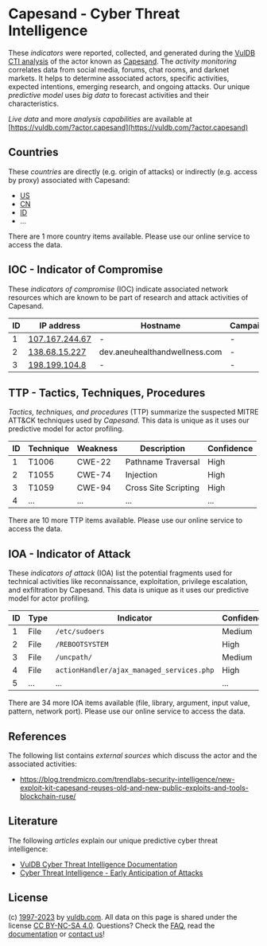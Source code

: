 # Capesand - Cyber Threat Intelligence

These _indicators_ were reported, collected, and generated during the [VulDB CTI analysis](https://vuldb.com/?kb.cti) of the actor known as [Capesand](https://vuldb.com/?actor.capesand). The _activity monitoring_ correlates data from social media, forums, chat rooms, and darknet markets. It helps to determine associated actors, specific activities, expected intentions, emerging research, and ongoing attacks. Our unique _predictive model_ uses _big data_ to forecast activities and their characteristics.

_Live data_ and more _analysis capabilities_ are available at [https://vuldb.com/?actor.capesand](https://vuldb.com/?actor.capesand)

## Countries

These _countries_ are directly (e.g. origin of attacks) or indirectly (e.g. access by proxy) associated with Capesand:

* [US](https://vuldb.com/?country.us)
* [CN](https://vuldb.com/?country.cn)
* [ID](https://vuldb.com/?country.id)
* ...

There are 1 more country items available. Please use our online service to access the data.

## IOC - Indicator of Compromise

These _indicators of compromise_ (IOC) indicate associated network resources which are known to be part of research and attack activities of Capesand.

ID | IP address | Hostname | Campaign | Confidence
-- | ---------- | -------- | -------- | ----------
1 | [107.167.244.67](https://vuldb.com/?ip.107.167.244.67) | - | - | High
2 | [138.68.15.227](https://vuldb.com/?ip.138.68.15.227) | dev.aneuhealthandwellness.com | - | High
3 | [198.199.104.8](https://vuldb.com/?ip.198.199.104.8) | - | - | High

## TTP - Tactics, Techniques, Procedures

_Tactics, techniques, and procedures_ (TTP) summarize the suspected MITRE ATT&CK techniques used by _Capesand_. This data is unique as it uses our predictive model for actor profiling.

ID | Technique | Weakness | Description | Confidence
-- | --------- | -------- | ----------- | ----------
1 | T1006 | CWE-22 | Pathname Traversal | High
2 | T1055 | CWE-74 | Injection | High
3 | T1059 | CWE-94 | Cross Site Scripting | High
4 | ... | ... | ... | ...

There are 10 more TTP items available. Please use our online service to access the data.

## IOA - Indicator of Attack

These _indicators of attack_ (IOA) list the potential fragments used for technical activities like reconnaissance, exploitation, privilege escalation, and exfiltration by Capesand. This data is unique as it uses our predictive model for actor profiling.

ID | Type | Indicator | Confidence
-- | ---- | --------- | ----------
1 | File | `/etc/sudoers` | Medium
2 | File | `/REBOOTSYSTEM` | High
3 | File | `/uncpath/` | Medium
4 | File | `actionHandler/ajax_managed_services.php` | High
5 | ... | ... | ...

There are 34 more IOA items available (file, library, argument, input value, pattern, network port). Please use our online service to access the data.

## References

The following list contains _external sources_ which discuss the actor and the associated activities:

* https://blog.trendmicro.com/trendlabs-security-intelligence/new-exploit-kit-capesand-reuses-old-and-new-public-exploits-and-tools-blockchain-ruse/

## Literature

The following _articles_ explain our unique predictive cyber threat intelligence:

* [VulDB Cyber Threat Intelligence Documentation](https://vuldb.com/?kb.cti)
* [Cyber Threat Intelligence - Early Anticipation of Attacks](https://www.scip.ch/en/?labs.20201022)

## License

(c) [1997-2023](https://vuldb.com/?kb.changelog) by [vuldb.com](https://vuldb.com/?kb.about). All data on this page is shared under the license [CC BY-NC-SA 4.0](https://creativecommons.org/licenses/by-nc-sa/4.0/). Questions? Check the [FAQ](https://vuldb.com/?kb.faq), read the [documentation](https://vuldb.com/?kb) or [contact us](https://vuldb.com/?contact)!
